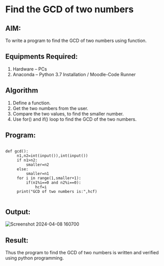 # Find the GCD of two numbers

## AIM:
To write a program to find the GCD of two numbers using function.

## Equipments Required:
1. Hardware – PCs
2. Anaconda – Python 3.7 Installation / Moodle-Code Runner

## Algorithm
1. Define a function.
2. Get the two numbers from the user.
3. Compare the two values, to find the smaller number.
4. Use for() and if() loop to find the GCD of the two numbers.

## Program:
```

def gcd():
     n1,n2=int(input()),int(input())
     if n1>n2:
         smaller=n2
     else:
         smaller=n1
     for i in range(1,smaller+1):
         if(n1%i==0 and n2%i==0):
             hcf=i
     print("GCD of two numbers is:",hcf)
     
```

## Output:
![Screenshot 2024-04-08 160700](https://github.com/pavithraselvaraj30/GCD-of-two-numbers/assets/149366880/4d9394ba-1a3f-49eb-bd10-7d0014e1566b)


## Result:
Thus the program to find the GCD of two numbers is written and verified using python programming.
